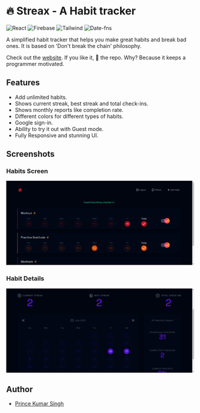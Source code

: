 
# 🔥 Streax - A Habit tracker


![React](https://img.shields.io/badge/React-17.0.1-61dafb)
![Firebase](https://img.shields.io/badge/Firebase-8.2.4-ffa611)
![Tailwind](https://img.shields.io/badge/Tailwind-2.0.2-06b6d4)
![Date-fns](https://img.shields.io/badge/date_fns-2.16.1-333383)


A simplified habit tracker that helps you make great habits and break bad ones. It is based on 'Don't break the chain' philosophy.



Check out the [website](https://streax.vercel.app). If you like it, 🌟 the repo. Why? Because it keeps a programmer motivated.


  
## Features

- Add unlimited habits.
- Shows current streak, best streak and total check-ins.
- Shows monthly reports like completion rate.
- Different colors for different types of habits.
- Google sign-in.
- Ability to try it out with Guest mode.
- Fully Responsive and stunning UI.

  
## Screenshots

### Habits Screen
![Home Screen](https://github.com/drkPrince/streax/blob/main/src/screenshots/home.png)

### Habit Details
![Habit Details](https://github.com/drkPrince/streax/blob/main/src/screenshots/details.png)

## Author

- [Prince Kumar Singh](https://twitter.com/drkPrns)

  
